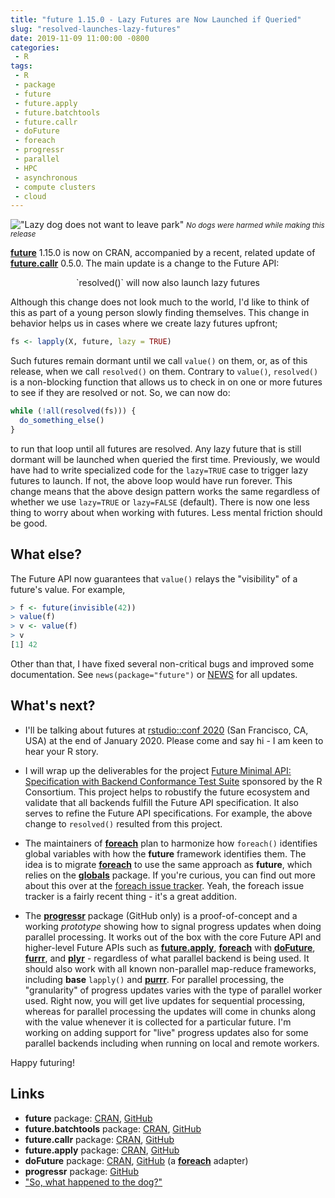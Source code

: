 ```yaml
---
title: "future 1.15.0 - Lazy Futures are Now Launched if Queried"
slug: "resolved-launches-lazy-futures"
date: 2019-11-09 11:00:00 -0800
categories:
 - R
tags:
 - R
 - package
 - future
 - future.apply
 - future.batchtools
 - future.callr
 - doFuture
 - foreach
 - progressr
 - parallel
 - HPC
 - asynchronous
 - compute clusters
 - cloud
---
```


!["Lazy dog does not want to leave park"](/post/lazy_dog_in_park.gif)
<small><em>No dogs were harmed while making this release</em></small>

**[future]** 1.15.0 is now on CRAN, accompanied by a recent, related update of **[future.callr]** 0.5.0.  The main update is a change to the Future API:


 <center>
  `resolved()` will now also launch lazy futures
 </center>

Although this change does not look much to the world, I'd like to think of this as part of a young person slowly finding themselves.  This change in behavior helps us in cases where we create lazy futures upfront;
```r
fs <- lapply(X, future, lazy = TRUE)
```
Such futures remain dormant until we call `value()` on them, or, as of this release, when we call `resolved()` on them.  Contrary to `value()`, `resolved()` is a non-blocking function that allows us to check in on one or more futures to see if they are resolved or not.  So, we can now do:

```r
while (!all(resolved(fs))) {
  do_something_else()
}
```

to run that loop until all futures are resolved. Any lazy future that is still dormant will be launched when queried the first time.  Previously, we would have had to write specialized code for the `lazy=TRUE` case to trigger lazy futures to launch.  If not, the above loop would have run forever.  This change means that the above design pattern works the same regardless of whether we use `lazy=TRUE` or `lazy=FALSE` (default).  There is now one less thing to worry about when working with futures.  Less mental friction should be good.


## What else?

The Future API now guarantees that `value()` relays the "visibility" of a future's value.  For example,

```r
> f <- future(invisible(42))
> value(f)
> v <- value(f)
> v
[1] 42
```

Other than that, I have fixed several non-critical bugs and improved some documentation.  See `news(package="future")` or [NEWS](https://cran.r-project.org/web/packages/future/NEWS) for all updates.


## What's next?

 * I'll be talking about futures at [rstudio::conf 2020](https://rstudio.com/conference/) (San Francisco, CA, USA) at the end of January 2020.  Please come and say hi - I am keen to hear your R story.

 * I will wrap up the deliverables for the project [Future Minimal API: Specification with Backend Conformance Test Suite](https://github.com/HenrikBengtsson/future.tests) sponsored by the R Consortium.  This project helps to robustify the future ecosystem and validate that all backends fulfill the Future API specification.  It also serves to refine the Future API specifications.  For example, the above change to `resolved()` resulted from this project.

 * The maintainers of **[foreach]** plan to harmonize how `foreach()` identifies global variables with how the **future** framework identifies them.  The idea is to migrate **[foreach]** to use the same approach as **future**, which relies on the **[globals]** package.  If you're curious, you can find out more about this over at the [foreach issue tracker](https://github.com/RevolutionAnalytics/foreach/issues).  Yeah, the foreach issue tracker is a fairly recent thing - it's a great addition.

 * The **[progressr]** package (GitHub only) is a proof-of-concept and a working _prototype_ showing how to signal progress updates when doing parallel processing. It works out of the box with the core Future API and higher-level Future APIs such as **[future.apply]**, **[foreach]** with **[doFuture]**, **[furrr]**, and **[plyr]** - regardless of what parallel backend is being used. It should also work with all known non-parallel map-reduce frameworks, including **base** `lapply()` and **[purrr]**.  For parallel processing, the "granularity" of progress updates varies with the type of parallel worker used.  Right now, you will get live updates for sequential processing, whereas for parallel processing the updates will come in chunks along with the value whenever it is collected for a particular future.  I'm working on adding support for "live" progress updates also for some parallel backends including when running on local and remote workers.

 

Happy futuring!


## Links
* **future** package: [CRAN](https://cran.r-project.org/package=future), [GitHub](https://github.com/HenrikBengtsson/future)
* **future.batchtools** package: [CRAN](https://cran.r-project.org/package=future.batchtools), [GitHub](https://github.com/HenrikBengtsson/future.batchtools)
* **future.callr** package: [CRAN](https://cran.r-project.org/package=future.callr), [GitHub](https://github.com/HenrikBengtsson/future.callr)
* **future.apply** package: [CRAN](https://cran.r-project.org/package=future.apply), [GitHub](https://github.com/HenrikBengtsson/future.apply)
* **doFuture** package: [CRAN](https://cran.r-project.org/package=doFuture), [GitHub](https://github.com/HenrikBengtsson/doFuture) (a **[foreach]** adapter)
* **progressr** package: [GitHub](https://github.com/HenrikBengtsson/progressr)
* <a href="https://www.videoman.gr/en/70385" target="_blank">"So, what happened to the dog?"</a>

[future]: https://cran.r-project.org/package=future
[future.apply]: https://cran.r-project.org/package=future.apply
[future.batchtools]: https://cran.r-project.org/package=future.batchtools
[future.callr]: https://cran.r-project.org/package=future.callr
[globals]: https://cran.r-project.org/package=globals
[batchtools]: https://cran.r-project.org/package=batchtools
[doFuture]: https://cran.r-project.org/package=doFuture
[progressr]: https://github.com/HenrikBengtsson/progressr
[foreach]: https://cran.r-project.org/package=foreach
[furrr]: https://cran.r-project.org/package=furrr
[purrr]: https://cran.r-project.org/package=purrr
[plyr]: https://cran.r-project.org/package=plyr

[GitHub]: https://github.com/HenrikBengtsson/future
[Twitter]: https://twitter.com/henrikbengtsson
